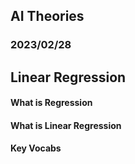 ## AI Theories

### 2023/02/28
## Linear Regression
#### What is Regression
#### What is Linear Regression
#### Key Vocabs
